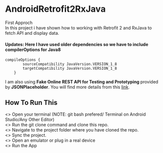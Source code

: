 # AndroidRetrofit2RxJava
First Approch<br>
In this project i have shown how to working with Retrofit 2 and RxJava to fetch API and display data.
#### Updates: Here I have used older dependencies so we have to include compilerOptions for Java8
```
compileOptions {
        sourceCompatibility JavaVersion.VERSION_1_8
        targetCompatibility JavaVersion.VERSION_1_8
    }
```
I am also using <b> Fake Online REST API for Testing and Prototyping </b> provided by <b>JSONPlaceholder</b>. You will find more details
from this <a href="https://jsonplaceholder.typicode.com/">link</a>.

## How To Run This
<> Open your terminal (NOTE: git bash prefered/ Terminal on Android Studio/Any Other Editor)</br>
<> Run the git clone command and clone this repo.</br>
<> Navigate to the project folder where you have cloned the repo.</br>
<> Sync the project.</br>
<> Open an emulator or plug in a real device</br>
<> Run the App</br>
